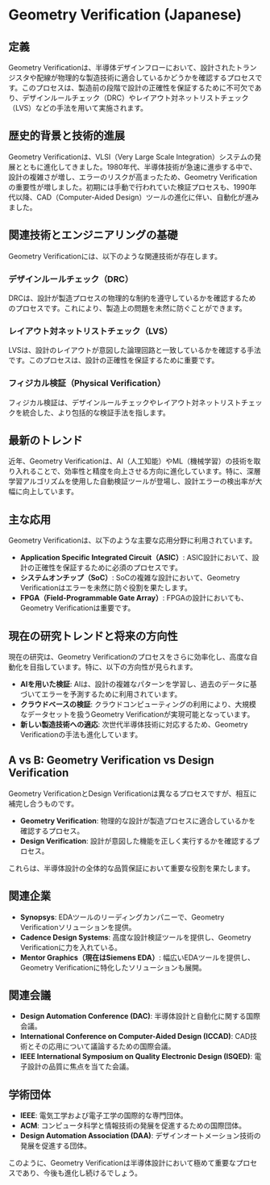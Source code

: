 # Geometry Verification (Japanese)

## 定義

Geometry Verificationは、半導体デザインフローにおいて、設計されたトランジスタや配線が物理的な製造技術に適合しているかどうかを確認するプロセスです。このプロセスは、製造前の段階で設計の正確性を保証するために不可欠であり、デザインルールチェック（DRC）やレイアウト対ネットリストチェック（LVS）などの手法を用いて実施されます。

## 歴史的背景と技術的進展

Geometry Verificationは、VLSI（Very Large Scale Integration）システムの発展とともに進化してきました。1980年代、半導体技術が急速に進歩する中で、設計の複雑さが増し、エラーのリスクが高まったため、Geometry Verificationの重要性が増しました。初期には手動で行われていた検証プロセスも、1990年代以降、CAD（Computer-Aided Design）ツールの進化に伴い、自動化が進みました。

## 関連技術とエンジニアリングの基礎

Geometry Verificationには、以下のような関連技術が存在します。

### デザインルールチェック（DRC）

DRCは、設計が製造プロセスの物理的な制約を遵守しているかを確認するためのプロセスです。これにより、製造上の問題を未然に防ぐことができます。

### レイアウト対ネットリストチェック（LVS）

LVSは、設計のレイアウトが意図した論理回路と一致しているかを確認する手法です。このプロセスは、設計の正確性を保証するために重要です。

### フィジカル検証（Physical Verification）

フィジカル検証は、デザインルールチェックやレイアウト対ネットリストチェックを統合した、より包括的な検証手法を指します。

## 最新のトレンド

近年、Geometry Verificationは、AI（人工知能）やML（機械学習）の技術を取り入れることで、効率性と精度を向上させる方向に進化しています。特に、深層学習アルゴリズムを使用した自動検証ツールが登場し、設計エラーの検出率が大幅に向上しています。

## 主な応用

Geometry Verificationは、以下のような主要な応用分野に利用されています。

- **Application Specific Integrated Circuit（ASIC）**: ASIC設計において、設計の正確性を保証するために必須のプロセスです。
- **システムオンチップ（SoC）**: SoCの複雑な設計において、Geometry Verificationはエラーを未然に防ぐ役割を果たします。
- **FPGA（Field-Programmable Gate Array）**: FPGAの設計においても、Geometry Verificationは重要です。

## 現在の研究トレンドと将来の方向性

現在の研究は、Geometry Verificationのプロセスをさらに効率化し、高度な自動化を目指しています。特に、以下の方向性が見られます。

- **AIを用いた検証**: AIは、設計の複雑なパターンを学習し、過去のデータに基づいてエラーを予測するために利用されています。
- **クラウドベースの検証**: クラウドコンピューティングの利用により、大規模なデータセットを扱うGeometry Verificationが実現可能となっています。
- **新しい製造技術への適応**: 次世代半導体技術に対応するため、Geometry Verificationの手法も進化しています。

## A vs B: Geometry Verification vs Design Verification

Geometry VerificationとDesign Verificationは異なるプロセスですが、相互に補完し合うものです。

- **Geometry Verification**: 物理的な設計が製造プロセスに適合しているかを確認するプロセス。
- **Design Verification**: 設計が意図した機能を正しく実行するかを確認するプロセス。

これらは、半導体設計の全体的な品質保証において重要な役割を果たします。

## 関連企業

- **Synopsys**: EDAツールのリーディングカンパニーで、Geometry Verificationソリューションを提供。
- **Cadence Design Systems**: 高度な設計検証ツールを提供し、Geometry Verificationに力を入れている。
- **Mentor Graphics（現在はSiemens EDA）**: 幅広いEDAツールを提供し、Geometry Verificationに特化したソリューションも展開。

## 関連会議

- **Design Automation Conference (DAC)**: 半導体設計と自動化に関する国際会議。
- **International Conference on Computer-Aided Design (ICCAD)**: CAD技術とその応用について議論するための国際会議。
- **IEEE International Symposium on Quality Electronic Design (ISQED)**: 電子設計の品質に焦点を当てた会議。

## 学術団体

- **IEEE**: 電気工学および電子工学の国際的な専門団体。
- **ACM**: コンピュータ科学と情報技術の発展を促進するための国際団体。
- **Design Automation Association (DAA)**: デザインオートメーション技術の発展を促進する団体。

このように、Geometry Verificationは半導体設計において極めて重要なプロセスであり、今後も進化し続けるでしょう。
